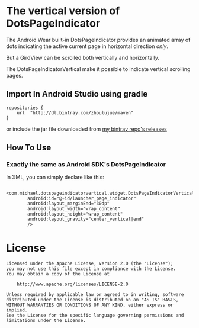 # The vertical version of DotsPageIndicator
The Android Wear built-in DotsPageIndicator provides an animated array of dots indicating the active current page in horizontal direction *only*.

But a GirdView can be scrolled both vertically and horizontally.

The DotsPageIndicatorVertical make it possible to indicate vertical scrolling pages.

## Import In Android Studio using gradle

	repositories {
		url  "http://dl.bintray.com/zhoulujue/maven"
	}

or include the jar file downloaded from [my bintray repo's releases](https://bintray.com/artifact/download/zhoulujue/maven/dotspageindicatorvertical/verticaldotspageindicator/1.0.0/verticaldotspageindicator-1.0.0-sources.jar)

## How To Use

### Exactly the same as Android SDK's DotsPageIndicator

In XML, you can simply declare like this:

        <com.michael.dotspageindicatorvertical.widget.DotsPageIndicatorVertical
            android:id="@+id/launcher_page_indicator"
            android:layout_marginEnd="30dp"
            android:layout_width="wrap_content"
            android:layout_height="wrap_content"
            android:layout_gravity="center_vertical|end"
            />


# License

    Licensed under the Apache License, Version 2.0 (the "License");
    you may not use this file except in compliance with the License.
    You may obtain a copy of the License at
    	
    	http://www.apache.org/licenses/LICENSE-2.0
    	
    Unless required by applicable law or agreed to in writing, software
    distributed under the License is distributed on an "AS IS" BASIS,
    WITHOUT WARRANTIES OR CONDITIONS OF ANY KIND, either express or implied.
    See the License for the specific language governing permissions and
    limitations under the License.
